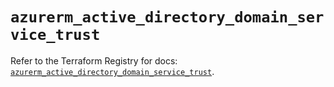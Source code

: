 # `azurerm_active_directory_domain_service_trust`

Refer to the Terraform Registry for docs: [`azurerm_active_directory_domain_service_trust`](https://registry.terraform.io/providers/hashicorp/azurerm/3.103.0/docs/resources/active_directory_domain_service_trust).
